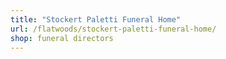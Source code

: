 ```yaml
---
title: "Stockert Paletti Funeral Home"
url: /flatwoods/stockert-paletti-funeral-home/
shop: funeral directors
---
```

